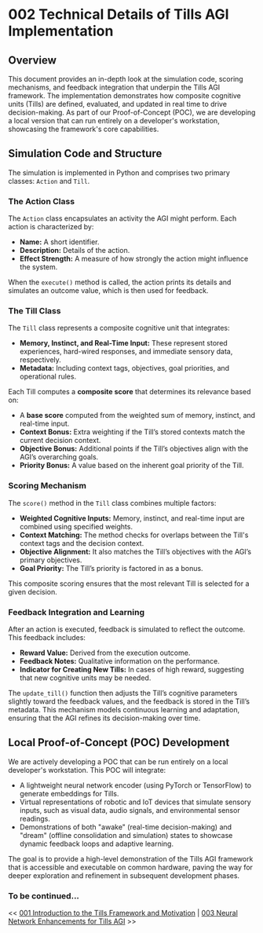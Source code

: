 # 002 Technical Details of Tills AGI Implementation

## Overview

This document provides an in-depth look at the simulation code, scoring mechanisms, and feedback integration that underpin the Tills AGI framework. The implementation demonstrates how composite cognitive units (Tills) are defined, evaluated, and updated in real time to drive decision-making. As part of our Proof-of-Concept (POC), we are developing a local version that can run entirely on a developer's workstation, showcasing the framework's core capabilities.

## Simulation Code and Structure

The simulation is implemented in Python and comprises two primary classes: `Action` and `Till`.

### The Action Class

The `Action` class encapsulates an activity the AGI might perform. Each action is characterized by:

- **Name:** A short identifier.
- **Description:** Details of the action.
- **Effect Strength:** A measure of how strongly the action might influence the system.

When the `execute()` method is called, the action prints its details and simulates an outcome value, which is then used for feedback.

### The Till Class

The `Till` class represents a composite cognitive unit that integrates:

- **Memory, Instinct, and Real-Time Input:** These represent stored experiences, hard-wired responses, and immediate sensory data, respectively.
- **Metadata:** Including context tags, objectives, goal priorities, and operational rules.

Each Till computes a **composite score** that determines its relevance based on:

- A **base score** computed from the weighted sum of memory, instinct, and real-time input.
- **Context Bonus:** Extra weighting if the Till’s stored contexts match the current decision context.
- **Objective Bonus:** Additional points if the Till’s objectives align with the AGI’s overarching goals.
- **Priority Bonus:** A value based on the inherent goal priority of the Till.

### Scoring Mechanism

The `score()` method in the `Till` class combines multiple factors:

- **Weighted Cognitive Inputs:** Memory, instinct, and real-time input are combined using specified weights.
- **Context Matching:** The method checks for overlaps between the Till's context tags and the decision context.
- **Objective Alignment:** It also matches the Till’s objectives with the AGI’s primary objectives.
- **Goal Priority:** The Till’s priority is factored in as a bonus.

This composite scoring ensures that the most relevant Till is selected for a given decision.

### Feedback Integration and Learning

After an action is executed, feedback is simulated to reflect the outcome. This feedback includes:

- **Reward Value:** Derived from the execution outcome.
- **Feedback Notes:** Qualitative information on the performance.
- **Indicator for Creating New Tills:** In cases of high reward, suggesting that new cognitive units may be needed.

The `update_till()` function then adjusts the Till’s cognitive parameters slightly toward the feedback values, and the feedback is stored in the Till’s metadata. This mechanism models continuous learning and adaptation, ensuring that the AGI refines its decision-making over time.

## Local Proof-of-Concept (POC) Development

We are actively developing a POC that can be run entirely on a local developer's workstation. This POC will integrate:

- A lightweight neural network encoder (using PyTorch or TensorFlow) to generate embeddings for Tills.
- Virtual representations of robotic and IoT devices that simulate sensory inputs, such as visual data, audio signals, and environmental sensor readings.
- Demonstrations of both "awake" (real-time decision-making) and "dream" (offline consolidation and simulation) states to showcase dynamic feedback loops and adaptive learning.

The goal is to provide a high-level demonstration of the Tills AGI framework that is accessible and executable on common hardware, paving the way for deeper exploration and refinement in subsequent development phases.

### To be continued...

<< [001 Introduction to the Tills Framework and Motivation](./001_INTRODUCTION.md) | [003 Neural Network Enhancements for Tills AGI](./003_NEURAL_NETWORK_ENHANCEMENTS.md) >>
